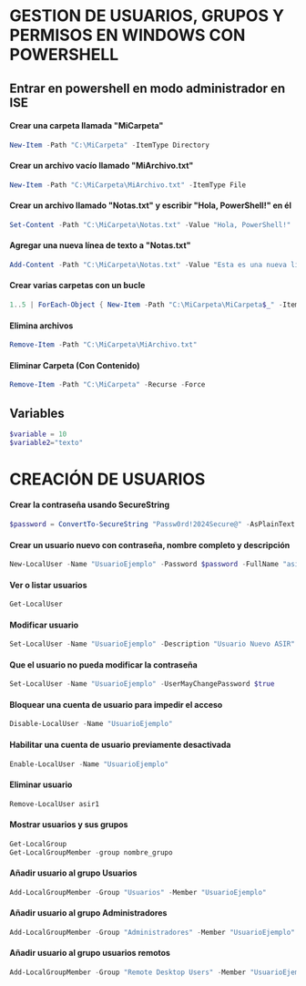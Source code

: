 # GESTION DE USUARIOS, GRUPOS Y PERMISOS EN WINDOWS CON POWERSHELL

## Entrar en powershell en modo administrador en ISE

#### Crear una carpeta llamada "MiCarpeta"
```powershell
New-Item -Path "C:\MiCarpeta" -ItemType Directory
```

#### Crear un archivo vacío llamado "MiArchivo.txt"
```powershell
New-Item -Path "C:\MiCarpeta\MiArchivo.txt" -ItemType File
```
#### Crear un archivo llamado "Notas.txt" y escribir "Hola, PowerShell!" en él
```powershell
Set-Content -Path "C:\MiCarpeta\Notas.txt" -Value "Hola, PowerShell!"
```

#### Agregar una nueva línea de texto a "Notas.txt"
```powershell
Add-Content -Path "C:\MiCarpeta\Notas.txt" -Value "Esta es una nueva línea de texto."
```

#### Crear varias carpetas con un bucle
```powershell
1..5 | ForEach-Object { New-Item -Path "C:\MiCarpeta\MiCarpeta$_" -ItemType Directory }
```

#### Elimina archivos
```powershell
Remove-Item -Path "C:\MiCarpeta\MiArchivo.txt"
```
#### Eliminar Carpeta (Con Contenido)
```powershell
Remove-Item -Path "C:\MiCarpeta" -Recurse -Force
```

## Variables
```powershell
$variable = 10
$variable2="texto"
```

# CREACIÓN DE USUARIOS

#### Crear la contraseña usando SecureString
```powershell
$password = ConvertTo-SecureString "Passw0rd!2024Secure@" -AsPlainText -Force
```
#### Crear un usuario nuevo con contraseña, nombre completo y descripción
```powershell
New-LocalUser -Name "UsuarioEjemplo" -Password $password -FullName "asir1" -Description "Usuario de prueba con configuración avanzada"
```

#### Ver o listar usuarios
```powershell
Get-LocalUser
```
#### Modificar usuario
```powershell
Set-LocalUser -Name "UsuarioEjemplo" -Description "Usuario Nuevo ASIR"
```
#### Que el usuario no pueda modificar la contraseña
```powershell
Set-LocalUser -Name "UsuarioEjemplo" -UserMayChangePassword $true
```
#### Bloquear una cuenta de usuario para impedir el acceso
```powershell
Disable-LocalUser -Name "UsuarioEjemplo"
```
#### Habilitar una cuenta de usuario previamente desactivada
```powershell
Enable-LocalUser -Name "UsuarioEjemplo"
```
#### Eliminar usuario
```powershell
Remove-LocalUser asir1
```
#### Mostrar usuarios y sus grupos
```powershell
Get-LocalGroup
Get-LocalGroupMember -group nombre_grupo
```
#### Añadir usuario al grupo Usuarios
```powershell
Add-LocalGroupMember -Group "Usuarios" -Member "UsuarioEjemplo"
```
#### Añadir usuario al grupo Administradores
```powershell
Add-LocalGroupMember -Group "Administradores" -Member "UsuarioEjemplo"
```
#### Añadir usuario al grupo usuarios remotos
```powershell
Add-LocalGroupMember -Group "Remote Desktop Users" -Member "UsuarioEjemplo"
```
